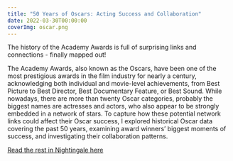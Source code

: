 ```yaml
---
title: "50 Years of Oscars: Acting Success and Collaboration"
date: 2022-03-30T00:00:00
coverImg: oscar.png
---
```


The history of the Academy Awards is full of surprising links and connections - finally mapped out!

<!--more-->

The Academy Awards, also known as the Oscars, have been one of the most prestigious awards in the film industry for nearly a century, acknowledging both individual and movie-level achievements, from Best Picture to Best  Director, Best Documentary Feature, or Best Sound. While nowadays, there are more than twenty Oscar categories, probably the biggest names are actresses and actors, who also appear to be strongly embedded in a network of stars. To capture how these potential network links could affect their Oscar success, I explored historical Oscar data covering the past 50 years, examining award winners’ biggest moments of success, and investigating their collaboration patterns.


[Read the rest in Nightingale here](https://nightingaledvs.com/50-years-of-oscars-acting-success-and-collaboration/)
